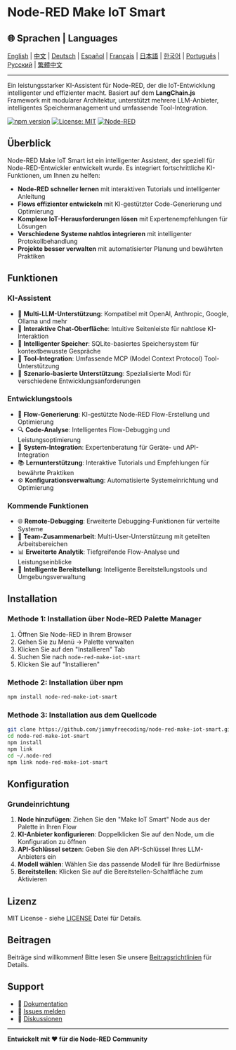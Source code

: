 # Node-RED Make IoT Smart

## 🌐 Sprachen | Languages

[English](README.md) | [中文](README_ZH.md) | [Deutsch](README_DE.md) | [Español](README_ES.md) | [Français](README_FR.md) | [日本語](README_JA.md) | [한국어](README_KO.md) | [Português](README_PT.md) | [Русский](README_RU.md) | [繁體中文](README_TW.md)

---

Ein leistungsstarker KI-Assistent für Node-RED, der die IoT-Entwicklung intelligenter und effizienter macht. Basiert auf dem **LangChain.js** Framework mit modularer Architektur, unterstützt mehrere LLM-Anbieter, intelligentes Speichermanagement und umfassende Tool-Integration.

[![npm version](https://badge.fury.io/js/node-red-make-iot-smart.svg)](https://badge.fury.io/js/node-red-make-iot-smart)
[![License: MIT](https://img.shields.io/badge/License-MIT-yellow.svg)](https://opensource.org/licenses/MIT)
[![Node-RED](https://img.shields.io/badge/Node--RED-2.0%2B-red)](https://nodered.org/)

## Überblick

Node-RED Make IoT Smart ist ein intelligenter Assistent, der speziell für Node-RED-Entwickler entwickelt wurde. Es integriert fortschrittliche KI-Funktionen, um Ihnen zu helfen:

- **Node-RED schneller lernen** mit interaktiven Tutorials und intelligenter Anleitung
- **Flows effizienter entwickeln** mit KI-gestützter Code-Generierung und Optimierung
- **Komplexe IoT-Herausforderungen lösen** mit Expertenempfehlungen für Lösungen
- **Verschiedene Systeme nahtlos integrieren** mit intelligenter Protokollbehandlung
- **Projekte besser verwalten** mit automatisierter Planung und bewährten Praktiken

## Funktionen

### KI-Assistent
- 🤖 **Multi-LLM-Unterstützung**: Kompatibel mit OpenAI, Anthropic, Google, Ollama und mehr
- 💬 **Interaktive Chat-Oberfläche**: Intuitive Seitenleiste für nahtlose KI-Interaktion
- 🧠 **Intelligenter Speicher**: SQLite-basiertes Speichersystem für kontextbewusste Gespräche
- 🔧 **Tool-Integration**: Umfassende MCP (Model Context Protocol) Tool-Unterstützung
- 🎯 **Szenario-basierte Unterstützung**: Spezialisierte Modi für verschiedene Entwicklungsanforderungen

### Entwicklungstools
- 📝 **Flow-Generierung**: KI-gestützte Node-RED Flow-Erstellung und Optimierung
- 🔍 **Code-Analyse**: Intelligentes Flow-Debugging und Leistungsoptimierung
- 🔗 **System-Integration**: Expertenberatung für Geräte- und API-Integration
- 📚 **Lernunterstützung**: Interaktive Tutorials und Empfehlungen für bewährte Praktiken
- ⚙️ **Konfigurationsverwaltung**: Automatisierte Systemeinrichtung und Optimierung

### Kommende Funktionen
- 🌐 **Remote-Debugging**: Erweiterte Debugging-Funktionen für verteilte Systeme
- 👥 **Team-Zusammenarbeit**: Multi-User-Unterstützung mit geteilten Arbeitsbereichen
- 📊 **Erweiterte Analytik**: Tiefgreifende Flow-Analyse und Leistungseinblicke
- 🚀 **Intelligente Bereitstellung**: Intelligente Bereitstellungstools und Umgebungsverwaltung

## Installation

### Methode 1: Installation über Node-RED Palette Manager

1. Öffnen Sie Node-RED in Ihrem Browser
2. Gehen Sie zu Menü → Palette verwalten
3. Klicken Sie auf den "Installieren" Tab
4. Suchen Sie nach `node-red-make-iot-smart`
5. Klicken Sie auf "Installieren"

### Methode 2: Installation über npm

```bash
npm install node-red-make-iot-smart
```

### Methode 3: Installation aus dem Quellcode

```bash
git clone https://github.com/jimmyfreecoding/node-red-make-iot-smart.git
cd node-red-make-iot-smart
npm install
npm link
cd ~/.node-red
npm link node-red-make-iot-smart
```

## Konfiguration

### Grundeinrichtung

1. **Node hinzufügen**: Ziehen Sie den "Make IoT Smart" Node aus der Palette in Ihren Flow
2. **KI-Anbieter konfigurieren**: Doppelklicken Sie auf den Node, um die Konfiguration zu öffnen
3. **API-Schlüssel setzen**: Geben Sie den API-Schlüssel Ihres LLM-Anbieters ein
4. **Modell wählen**: Wählen Sie das passende Modell für Ihre Bedürfnisse
5. **Bereitstellen**: Klicken Sie auf die Bereitstellen-Schaltfläche zum Aktivieren

## Lizenz

MIT License - siehe [LICENSE](LICENSE) Datei für Details.

## Beitragen

Beiträge sind willkommen! Bitte lesen Sie unsere [Beitragsrichtlinien](CONTRIBUTING.md) für Details.

## Support

- 📖 [Dokumentation](https://github.com/jimmyfreecoding/node-red-make-iot-smart/wiki)
- 🐛 [Issues melden](https://github.com/jimmyfreecoding/node-red-make-iot-smart/issues)
- 💬 [Diskussionen](https://github.com/jimmyfreecoding/node-red-make-iot-smart/discussions)

---

**Entwickelt mit ❤️ für die Node-RED Community**